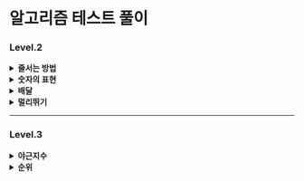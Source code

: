# 알고리즘 테스트 풀이 

### Level.2

<details>
  <summary><b>줄서는 방법</b></summary>
  <div markdown="1">
    <ul>
       (2024.07.31)
      <li> 재귀를 이용하면 된다고 생각했지만, 구현을 하지 못함</li>

    public int[] solution(int n, long k) {
      int[] answer = {};
      int[] temp = new int[n];
      total = n;
      for (int i = 1; i <= n; i++) {
          boolean[] visited = new boolean[total];
          DFS(i,visited, temp);
      }
    
        return answer;
    }
      
      public void DFS(int ord, boolean[] visited, int[] temp) {
          if(temp.length==3){
              return;
          }
          for (int i = 1; i <= total ; i++) {
              if (!visited[i - 1]) {
                  // 방문하지 않았다면
                  visited[ord-1] = true;
                  temp[ord-1] = i;
                  DFS(ord++, )
      
              }
          }
      }

✅ 메인 메소드에 루프 존재하지 않음

✅ 방문 여부 메소드는 전역으로 선언한 후, 루프의 순서를 담음 (≠ 깊이)

✅ 변수로 넘기는 것은 depth (배열의 순서가 됨)

☑️ 깊이가 총 길이랑 같은 경우 return 

☑️ 찾는 순서라면 그땐 answer 에 담아주고 끝냄

    public int[] solution(int n, long k) {
      answer = new int[n];
      int[] temp = new int[n];
      visited = new boolean[n]; // 방문한 배열은 전역으로 설정
      DFS(0,temp, k);
      return answer;
    }
    public void DFS(int ord, int[] temp, long k) {
      if(ord == temp.length){
          // 가장 마지막 깊이까지 옴
          cnt++; // 조건에 만족하는 배열의 개수 더해주기 
          if (cnt == k) {
              // 해당하는 순서라면
              for (int i = 0; i < temp.length; i++) {
                  answer[i] = temp[i];
              }
          }
          return;
      }
      for (int i = 0; i < temp.length ; i++) {
          if (!visited[i]) {
              // 방문하지 않았다면
              visited[i] = true;
              temp[ord] = i+1;// 깊이 대로 값이 바뀌어 넣어짐 
              DFS(ord + 1, temp, k);
              visited[i] = false;
    
          }
      }
    }

  이렇게 하면 시간초과 발생함 
  </ul>
  </div>
</details>

<details>
  <summary><b>숫자의 표현</b></summary>
  <div markdown="1">
    <ul>
       (2024.08.07)
      <li>Trial_1 문제에 나와있는 걸 그대로 코드에 구현함 </li>

    int givenNum = 0;
    int answer = 0;
    boolean numberOne = false;
    public int solution(int n) {
        givenNum = n;
        answer = 0;
        // 더해서 해당 값이 나오는 경우의 수를 구함
        // 연속해서 값을 더하려면 일단 무조건 그 숫자의 절반 값은 확보함
        // 그 다음 가능성은 그 절반 값보다 작은 경우
        // -> 그때의 값이 1보다 작으면 끝
        // 그 값이 n 이 되면 더하고, n보다 크면 넘어감
        // -> 1까지 내려오면 더이상 더 할 수 없는 옵션 없음
    
        if (n <= 2) {
            // 1경우만 존재함
            return 1;
        }
    
        int half = n/2;
        if (n % 2 != 0) {
            half += 1; // 1개 더함
        }
    
        for (int i = half; i >=1 ; i--) {
            sum(i);
            if (numberOne) {
                // 끝까지 온 경우 끝내야함
                break;
            }
        }
        return answer+1;
    }
    
    private void sum(int i) {
        int total = i;
        int idx = 1;
    
        while (total + (i-idx) <= givenNum) {
            if (i-idx == 1) {
                // 끝까지 왔다는 것
                numberOne = true;
            }
            // 합이 주어진 숫자보다 작을 때까지 더함
            total += (i-idx);
            if (total == givenNum) {
                // 연속된 합이 같을 때임
                answer++;
                return; // 루프 빠져서 다시 돌아감
            }
            idx++;
        }
    
    }

✅ 반으로 먼저 쪼갠 후에, 하나씩 빼면서 루프를 돌리는 로직 

✅ 말그대로 하나씩 돌리기 때문에 -> 시간 초과 발생함 

☑️ 정수론 정리 : 주어진 수의 홀수 약수의 개수와 같다 


    public int solution(int n) {
        int answer = 0;

        for(int i = 1; i <= n; i+=2){
            if(n % i == 0) answer++;
        }   

        return answer;
    }

  </ul>
  </div>
</details>


<details>
  <summary><b>배달</b></summary>
  <div markdown="1">
    <ul>
       (2024.08.19)
      <li>Trial_1 DFS로 depth를 주고, 끝까지 탐색하는 방법 생각,,, 그러나 완결을 못냄 </li>

    public int solution(int N, int[][] road, int K) {
        int answer = 0;
        // 각각 모든 조합을 넣을 수 있는 배열 생성
        int[][] directions = new int[N+1][N+1];
        for (int[] each : road) {
            directions[each[0]][each[1]] = each[2];
            directions[each[1]][each[2]] = each[2];
        }

        for (int i = 1; i <= N ; i++) { // level
            for (int j = 1; j <= N; j++) { // row
                if (directions[i][j] == 0) {
                    continue; // 값이 없으면 건너띄고
                }else{
                    DFS(i, j, directions[i][j]);
                }
            }
        }


        return answer;
    }



    public int solution(int N, int[][] road, int K) {
        int answer = 1;
        // 1번에서 시작하면, 1번 마을은 무조건 방문 가능
        ArrayList<ArrayList<Node>> list = new ArrayList<>();
        for (int i = 0; i <= N; i++) {
            // 빈 공간을 만듦
            list.add(new ArrayList<>());
        }

        for (int i = 0; i < road.length; i++) {
            // Node들의 list가 list의 값임
            list.get(road[i][0]).add(new Node(road[i][0], road[i][1], road[i][2]));
            list.get(road[i][1]).add(new Node(road[i][1], road[i][0], road[i][2]));
            // 양쪽에 모두 다 같은 2의 값을 넣어줌
        }

        Queue<Node> queue = new LinkedList<>();
        int[] visited = new int[N + 1];
        for (int i = 2; i < visited.length; i++) {
            visited[i] = Integer.MAX_VALUE;
            // 방문 배열을 모두 max의 값으로 집어넣음
        }
        // 처음 값을 담음
        queue.addAll(list.get(1));

        // 반복 - DFS
        while (!queue.isEmpty()) {
            Node n = queue.poll();
            if (visited[n.x] <= visited[n.y] + n.v) {
                // 여기서 왜 y + v를 하는 건지?
                continue;
            }
            visited[n.x] = visited[n.y] + n.v;
            queue.addAll(list.get(n.x));
        }
        for (int i = 2; i < visited.length; i++) {
            if (visited[i] <= K) {
                answer++;
            }
        }
        return answer;
    }


    static class Node {
        int x, y, v;

        public Node(int x, int y, int v) {
            this.x = y;
            this.y = x;
            this.v = v;
        }
    }

  </ul>
  </div>
</details>

<details>
  <summary><b>멀리뛰기</b></summary>
  <div markdown="1">
    <ul>
       (2024.08.19)
      <li>Trial_1 2로 나눈 몫과 그 외에 1들의 경우의 수 곱 </li>

    public long solution(int n) {
        long answer = 0;
        int divide = n/2;
        int total = 0;
        for (int i = 0; i <= divide; i++) {
            System.out.println("total : " + total);
            total += ((n-2*i)*i+1);
        }
        answer = total%1234567;

        return answer;
    }

☑️ 처음 몇가지 사례는 성공하지만, 나머지 사례는 에러    
✅ 실제로 값을 만들필요 없음    
✅ 경우의 수가 중요한 것 (앞 + 앞앞 = 현재)    

    public long solution(int n) {
        long[] answer = new long[2001];
        answer[1] = 1;
        answer[2] = 2;
        for (int i = 3; i < 2001; i++) {
            answer[i] = (answer[i-1]+answer[i-2])%1234567;
        }
        return answer[n];
    }

  </ul>
  </div>
</details>

---
### Level.3
<details>
  <summary><b>야근지수</b></summary>
  <div markdown="1">
    <ul>
      (2024.07.31-2024.08.05)
      <li>Trial 1_몫과 나머지를 이용해서 각각 1씩 빼주면, 즉 모든 값이 동일하게 작아져야 거듭제곱의 최소값이 되려나?</li>
      
     public long solution(int n, int[] works) {
        long answer = 0;
        int amount;
        // 제급곱의 합은 모든 수가 가장 작을 때
        // 몫에 대한 값을 배열에 모든 수에게 빼준 후에
        // 나머지 값 그 길이만큼 배열에서 값을 빼주면?
        if (n >= works.length) {
            // 남은 작업량이 각 업무보다 큰 경우
            amount = n / works.length;
        } else {
            amount = 0;
        }
        int rest = n % works.length;

        Arrays.stream(works).map(s -> s - amount);
        for (int i = 0; i < rest; i++) {
            works[i] -= -1;
        }
        answer = Arrays.stream(works).map(s -> s*s).sum();
        return answer;
    }

  💥 답 잘 안나옴</br>
  💥 접근법이 다른 듯 
  <li>Trial 2_주어진 예제만을 생각해서 연산으로 풀려고 했지만, 다른 모든 예제에 대해서 실패가 뜸 </li>
  
      public long solution(int n, int[] works) {
        long answer = 0;
        int amount;
        // 제급곱의 합은 모든 수가 가장 작을 때
        // 몫에 대한 값을 배열에 모든 수에게 빼준 후에
        // 나머지 값 그 길이만큼 배열에서 값을 빼주면?
        Arrays.sort(works); // 큰 값 부터 빼줘야하므로 배열 정렬
        int sum = Arrays.stream(works).sum();

        if (n < sum) {
            // 남은 작업량이 각 업무보다 큰 경우
            amount = n/works.length;
        } else {
            // 남은 작업양이 없음
            return 0;
        }

        if (amount > 0) { // 몫이 존재하면 몫 부터 빼고 나머지 // 존재하지 않으면 나머지만
            for (int i = works.length-1; i >= 0; i--) {
                works[i] -= amount;
            }
        }

        int rest = n%works.length;
        for (int i = works.length-1; i >rest; i--) {
            works[i] -= 1;
        }

        answer = Arrays.stream(works).map(s -> s*s).sum();
        return answer;
    }

  <li>Example_PriorityQueue를 반대로 선언</li>

      public long solution(int n, int[] works) {

        PriorityQueue<Integer> queue = new PriorityQueue<>(Collections.reverseOrder());
        // 높은 숫자 우선

        for (int work : works) {
            queue.add(work);
            // queue에 일을 집어넣음
        }

        for (int i = 0; i < n; i++) {
            int max = queue.poll();
            // 현재의 가장 큰 수
            if (max <= 0) {
                // 가장 큰수가 0이라면 N에서 다 할당 된 것
                break;
            } else {
                // max에 수가 남음
                queue.add(max - 1);
                // 일 하나를 제거하고 넣음
            }
        }

        return sum(queue);
    }

    private long sum(PriorityQueue<Integer> queue) {
        long sum = 0;
        while (!queue.isEmpty()) {
            sum += Math.pow(queue.poll(), 2);
        }
        return sum;
    }
    
  ✅ PriorityQueue로 큰 숫자를 기준으로 정렬함

✅ 가장 큰 숫자가 0이 될때까지 1씩 빼면서 다시 queue 에 담음

✅ 0이 되거나 아니면 n 이 끝날 때까지 반복한 배열의 거듭제곱을 구함
  </ul>
  </div>
</details>

<details>
  <summary><b>순위</b></summary>
  <div markdown="1">
    <ul>
       (2024.08.08)
      <li>Trial_1 문제에 나와있는 걸 그대로 코드에 구현함 </li>

    int givenNum = 0;
    int answer = 0;
    boolean numberOne = false;
    public int solution(int n) {
        givenNum = n;
        answer = 0;
        // 더해서 해당 값이 나오는 경우의 수를 구함
        // 연속해서 값을 더하려면 일단 무조건 그 숫자의 절반 값은 확보함
        // 그 다음 가능성은 그 절반 값보다 작은 경우
        // -> 그때의 값이 1보다 작으면 끝
        // 그 값이 n 이 되면 더하고, n보다 크면 넘어감
        // -> 1까지 내려오면 더이상 더 할 수 없는 옵션 없음
    
        if (n <= 2) {
            // 1경우만 존재함
            return 1;
        }
    
        int half = n/2;
        if (n % 2 != 0) {
            half += 1; // 1개 더함
        }
    
        for (int i = half; i >=1 ; i--) {
            sum(i);
            if (numberOne) {
                // 끝까지 온 경우 끝내야함
                break;
            }
        }
        return answer+1;
    }
    
    private void sum(int i) {
        int total = i;
        int idx = 1;
    
        while (total + (i-idx) <= givenNum) {
            if (i-idx == 1) {
                // 끝까지 왔다는 것
                numberOne = true;
            }
            // 합이 주어진 숫자보다 작을 때까지 더함
            total += (i-idx);
            if (total == givenNum) {
                // 연속된 합이 같을 때임
                answer++;
                return; // 루프 빠져서 다시 돌아감
            }
            idx++;
        }
    
    }



<li>Trial_2 숫자를 비교하는 2차원 배열을 만들어서, 각각 행과 열에 -1, 0, 1 넣음</li>
✅ 그래프 배열을 만들어서 

    int[][] graph = new int[n + 1][n + 1];
      // 배열에 들어간 숫자는 1부터 이므로
      
    for (int[] edge : results) {
        graph[edge[0]][edge[1]] = 1;
        // 이긴 표시
        graph[edge[1]][edge[0]] = -1;
        // 진 표시
    }

✅ 주어진 배열에 1 / 그 반대에 -1

✅ 결과 값이 주어진 배열에 사이에 있는 숫자를 넣어서 같은 값이라면 그 숫자의 승부 결과다 같음을 이용

    for (int i = 1; i <= n; i++) {
    // 도착
      for (int j = 1; j <= n; j++) {
          // 거쳐감
          for (int k = 1; k <= n; k++) {
              // i, j 의 매칭의 결과로 결과가 확정되는 값
              if (graph[i][k] == 1 && graph[k][j] == 1) {
                  graph[i][j] = 1;
                  graph[j][i] = -1;
              }
              if (graph[i][k] == -1 && graph[k][j] == -1) {
                  graph[i][j] = -1;
                  graph[j][i] = 1;
              }
  
          }
        }
    }


✅ 한 행의 0이 아닌 모든 결과 값이 있는 경우 → 순위가 정해지는 경우 

    for (int i = 1; i <= n ; i++) {
      int cnt = 0;
      for (int j = 1; j <= n; j++) {
          if (graph[i][j] != 0) {
              cnt++;
          }
      }
      if (cnt == n - 1) {
          answer++;
      }
    }



  </ul>
  </div>
</details>

